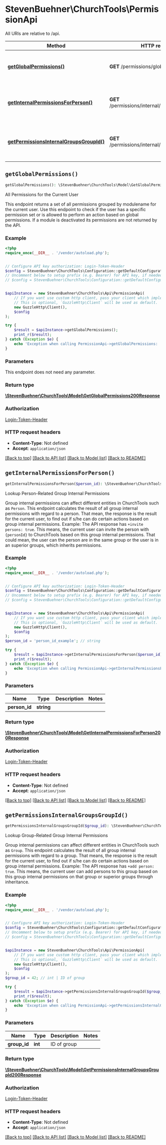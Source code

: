 # StevenBuehner\ChurchTools\PermissionApi

All URIs are relative to /api.

Method | HTTP request | Description
------------- | ------------- | -------------
[**getGlobalPermissions()**](PermissionApi.md#getGlobalPermissions) | **GET** /permissions/global | All Permissions for the Current User
[**getInternalPermissionsForPerson()**](PermissionApi.md#getInternalPermissionsForPerson) | **GET** /permissions/internal/persons/{personId} | Lookup Person-Related Group Internal Permissions
[**getPermissionsInternalGroupsGroupId()**](PermissionApi.md#getPermissionsInternalGroupsGroupId) | **GET** /permissions/internal/groups/{groupId} | Lookup Group-Related Group Internal Permissions


## `getGlobalPermissions()`

```php
getGlobalPermissions(): \StevenBuehner\ChurchTools\Model\GetGlobalPermissions200Response
```

All Permissions for the Current User

This endpoint returns a set of all permissions grouped by modulename for the current user. Use this endpoint to check if the user has a specific permission set or is allowed to perform an action based on global permissions.  If a module is deactivated its permissions are not returned by the API.

### Example

```php
<?php
require_once(__DIR__ . '/vendor/autoload.php');


// Configure API key authorization: Login-Token-Header
$config = StevenBuehner\ChurchTools\Configuration::getDefaultConfiguration()->setApiKey('Authorization', 'YOUR_API_KEY');
// Uncomment below to setup prefix (e.g. Bearer) for API key, if needed
// $config = StevenBuehner\ChurchTools\Configuration::getDefaultConfiguration()->setApiKeyPrefix('Authorization', 'Bearer');


$apiInstance = new StevenBuehner\ChurchTools\Api\PermissionApi(
    // If you want use custom http client, pass your client which implements `GuzzleHttp\ClientInterface`.
    // This is optional, `GuzzleHttp\Client` will be used as default.
    new GuzzleHttp\Client(),
    $config
);

try {
    $result = $apiInstance->getGlobalPermissions();
    print_r($result);
} catch (Exception $e) {
    echo 'Exception when calling PermissionApi->getGlobalPermissions: ', $e->getMessage(), PHP_EOL;
}
```

### Parameters

This endpoint does not need any parameter.

### Return type

[**\StevenBuehner\ChurchTools\Model\GetGlobalPermissions200Response**](../Model/GetGlobalPermissions200Response.md)

### Authorization

[Login-Token-Header](../../README.md#Login-Token-Header)

### HTTP request headers

- **Content-Type**: Not defined
- **Accept**: `application/json`

[[Back to top]](#) [[Back to API list]](../../README.md#endpoints)
[[Back to Model list]](../../README.md#models)
[[Back to README]](../../README.md)

## `getInternalPermissionsForPerson()`

```php
getInternalPermissionsForPerson($person_id): \StevenBuehner\ChurchTools\Model\GetInternalPermissionsForPerson200Response
```

Lookup Person-Related Group Internal Permissions

Group internal permissions can affect different entities in ChurchTools such as `Person`. This endpoint calculates the result of all group internal permissions with regard to a person. That mean, the response is the result for the current user, to find out if s/he can do certain actions based on group internal permissions.  Example: The API response has `+invite persons: true`. This means, the current user can invite the person with `{personId}` to ChurchTools based on this group internal permissions. That could mean, the user can the person are in the same group or the user is in an superior groups, which inherits permissions.

### Example

```php
<?php
require_once(__DIR__ . '/vendor/autoload.php');


// Configure API key authorization: Login-Token-Header
$config = StevenBuehner\ChurchTools\Configuration::getDefaultConfiguration()->setApiKey('Authorization', 'YOUR_API_KEY');
// Uncomment below to setup prefix (e.g. Bearer) for API key, if needed
// $config = StevenBuehner\ChurchTools\Configuration::getDefaultConfiguration()->setApiKeyPrefix('Authorization', 'Bearer');


$apiInstance = new StevenBuehner\ChurchTools\Api\PermissionApi(
    // If you want use custom http client, pass your client which implements `GuzzleHttp\ClientInterface`.
    // This is optional, `GuzzleHttp\Client` will be used as default.
    new GuzzleHttp\Client(),
    $config
);
$person_id = 'person_id_example'; // string

try {
    $result = $apiInstance->getInternalPermissionsForPerson($person_id);
    print_r($result);
} catch (Exception $e) {
    echo 'Exception when calling PermissionApi->getInternalPermissionsForPerson: ', $e->getMessage(), PHP_EOL;
}
```

### Parameters

Name | Type | Description  | Notes
------------- | ------------- | ------------- | -------------
 **person_id** | **string**|  |

### Return type

[**\StevenBuehner\ChurchTools\Model\GetInternalPermissionsForPerson200Response**](../Model/GetInternalPermissionsForPerson200Response.md)

### Authorization

[Login-Token-Header](../../README.md#Login-Token-Header)

### HTTP request headers

- **Content-Type**: Not defined
- **Accept**: `application/json`

[[Back to top]](#) [[Back to API list]](../../README.md#endpoints)
[[Back to Model list]](../../README.md#models)
[[Back to README]](../../README.md)

## `getPermissionsInternalGroupsGroupId()`

```php
getPermissionsInternalGroupsGroupId($group_id): \StevenBuehner\ChurchTools\Model\GetPermissionsInternalGroupsGroupId200Response
```

Lookup Group-Related Group Internal Permissions

Group internal permissions can affect different entities in ChurchTools such as `Group`. This endpoint calculates the result of all group internal permissions with regard to a group. That means, the response is the result for the current user, to find out if s/he can do certain actions based on group internal permissions.  Example: The API response has `+add person: true`. This means, the current user can add persons to this group based on this group internal permissions on that group or superior groups through inheritance.

### Example

```php
<?php
require_once(__DIR__ . '/vendor/autoload.php');


// Configure API key authorization: Login-Token-Header
$config = StevenBuehner\ChurchTools\Configuration::getDefaultConfiguration()->setApiKey('Authorization', 'YOUR_API_KEY');
// Uncomment below to setup prefix (e.g. Bearer) for API key, if needed
// $config = StevenBuehner\ChurchTools\Configuration::getDefaultConfiguration()->setApiKeyPrefix('Authorization', 'Bearer');


$apiInstance = new StevenBuehner\ChurchTools\Api\PermissionApi(
    // If you want use custom http client, pass your client which implements `GuzzleHttp\ClientInterface`.
    // This is optional, `GuzzleHttp\Client` will be used as default.
    new GuzzleHttp\Client(),
    $config
);
$group_id = 42; // int | ID of group

try {
    $result = $apiInstance->getPermissionsInternalGroupsGroupId($group_id);
    print_r($result);
} catch (Exception $e) {
    echo 'Exception when calling PermissionApi->getPermissionsInternalGroupsGroupId: ', $e->getMessage(), PHP_EOL;
}
```

### Parameters

Name | Type | Description  | Notes
------------- | ------------- | ------------- | -------------
 **group_id** | **int**| ID of group |

### Return type

[**\StevenBuehner\ChurchTools\Model\GetPermissionsInternalGroupsGroupId200Response**](../Model/GetPermissionsInternalGroupsGroupId200Response.md)

### Authorization

[Login-Token-Header](../../README.md#Login-Token-Header)

### HTTP request headers

- **Content-Type**: Not defined
- **Accept**: `application/json`

[[Back to top]](#) [[Back to API list]](../../README.md#endpoints)
[[Back to Model list]](../../README.md#models)
[[Back to README]](../../README.md)
